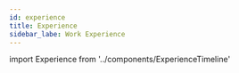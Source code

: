 ```yaml
---
id: experience
title: Experience
sidebar_labe: Work Experience
---
```


import Experience from '../components/ExperienceTimeline'

<Experience/>
